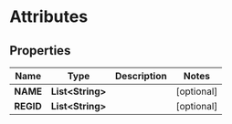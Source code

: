 
# Attributes

## Properties
Name | Type | Description | Notes
------------ | ------------- | ------------- | -------------
**NAME** | **List&lt;String&gt;** |  |  [optional]
**REGID** | **List&lt;String&gt;** |  |  [optional]



